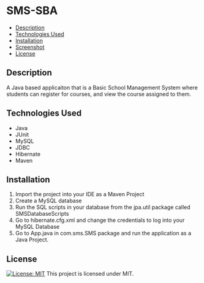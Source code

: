 # SMS-SBA

- [Description](#description) 
- [Technologies Used](#technologies-used) 
- [Installation](#installation) 
- [Screenshot](#screenshot) 
- [License](#license) 

## Description

 A Java based applicaiton that is a Basic School Management System where students can register for courses, and view the course assigned to them.


## Technologies Used

* Java
* JUnit
* MySQL
* JDBC
* Hibernate
* Maven

## Installation

1. Import the project into your IDE as a Maven Project
2. Create a MySQL database
3. Run the SQL scripts in your database from the jpa.util package called SMSDatabaseScripts
4. Go to hibernate.cfg.xml and change the credentials to log into your MySQL Database
5. Go to App.java in com.sms.SMS package and run the application as a Java Project.

## License

[![License: MIT](https://img.shields.io/badge/License-MIT-yellow.svg)](https://opensource.org/licenses/MIT)
This project is licensed under MIT.
